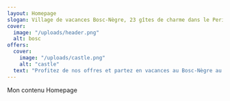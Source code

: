 ```yaml
---
layout: Homepage
slogan: Village de vacances Bosc-Nègre, 23 gîtes de charme dans le Perigord Noir
cover:
  image: "/uploads/header.png"
  alt: bosc
offers:
  cover:
    image: "/uploads/castle.png"
    alt: "castle"
  text: "Profitez de nos offres et partez en vacances au Bosc-Nègre au meilleur prix"
---
```

Mon contenu Homepage
